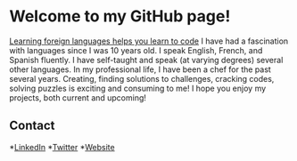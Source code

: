 # Welcome to my GitHub page!
[Learning foreign languages helps you learn to code](https://www.freecodecamp.org/news/how-learning-a-foreign-language-helps-you-learn-to-code-937e20b351f6/)
I have had a fascination with languages since I was 10 years old. I speak English, French, and Spanish fluently. I have self-taught and speak (at varying degrees) several other languages. 
In my professional life, I have been a chef for the past several years. Creating, finding solutions to challenges, cracking codes, solving puzzles is exciting and consuming to me!
I hope you enjoy my projects, both current and upcoming!

## Contact
*[LinkedIn](https://www.linkedin.com/in/steven-novak-422a2390/)
*[Twitter](https://twitter.com/srnovak13)
*[Website](https://srnovak13.github.io/)
